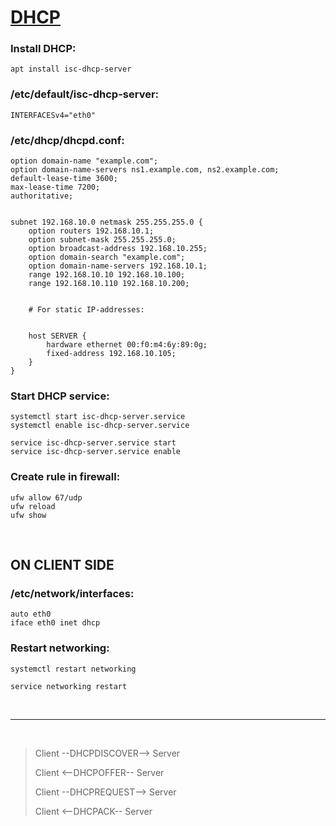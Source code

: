 # [DHCP](https://ru.wikipedia.org/wiki/DHCP)

### Install DHCP:

```shell
apt install isc-dhcp-server
```

### /etc/default/isc-dhcp-server:

```
INTERFACESv4="eth0"
```

### /etc/dhcp/dhcpd.conf:

```
option domain-name "example.com";
option domain-name-servers ns1.example.com, ns2.example.com;
default-lease-time 3600; 
max-lease-time 7200;
authoritative;


subnet 192.168.10.0 netmask 255.255.255.0 {
    option routers 192.168.10.1;
    option subnet-mask 255.255.255.0;
    option broadcast-address 192.168.10.255;
    option domain-search "example.com";
    option domain-name-servers 192.168.10.1;
    range 192.168.10.10 192.168.10.100;
    range 192.168.10.110 192.168.10.200;


    # For static IP-addresses:


    host SERVER {
        hardware ethernet 00:f0:m4:6y:89:0g;
        fixed-address 192.168.10.105;
    }
}
```

### Start DHCP service:

```shell
systemctl start isc-dhcp-server.service
systemctl enable isc-dhcp-server.service
```

```shell
service isc-dhcp-server.service start
service isc-dhcp-server.service enable
```

### Create rule in firewall:

```shell
ufw allow 67/udp
ufw reload
ufw show
```

<br>

## ON CLIENT SIDE

### /etc/network/interfaces:

```
auto eth0
iface eth0 inet dhcp
```

### Restart networking:

```shell
systemctl restart networking
```

```shell
service networking restart
```

<br>
<hr>
<br>

> Client --DHCPDISCOVER--> Server
> 
> Client <--DHCPOFFER-- Server
> 
> Client --DHCPREQUEST--> Server
> 
> Client <--DHCPACK-- Server